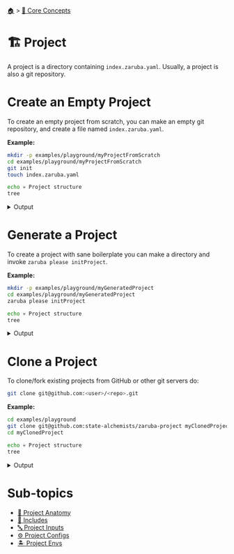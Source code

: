 <!--startTocHeader-->
[🏠](../../README.md) > [🧠 Core Concepts](../README.md)
# 🏗️ Project
<!--endTocHeader-->

A project is a directory containing `index.zaruba.yaml`. Usually, a project is also a git repository.

# Create an Empty Project

To create an empty project from scratch, you can make an empty git repository, and create a file named `index.zaruba.yaml`.

__Example:__

<!--startCode-->
```bash
mkdir -p examples/playground/myProjectFromScratch
cd examples/playground/myProjectFromScratch
git init
touch index.zaruba.yaml

echo 💀 Project structure
tree
```
 
<details>
<summary>Output</summary>
 
```````
Initialized empty Git repository in /home/gofrendi/zaruba/docs/examples/playground/myProjectFromScratch/.git/
💀 Project structure
.
└── index.zaruba.yaml

0 directories, 1 file
```````
</details>
<!--endCode-->

# Generate a Project

To create a project with sane boilerplate you can make a directory and invoke `zaruba please initProject`.

__Example:__

<!--startCode-->
```bash
mkdir -p examples/playground/myGeneratedProject
cd examples/playground/myGeneratedProject
zaruba please initProject

echo 💀 Project structure
tree
```
 
<details>
<summary>Output</summary>
 
```````
💀 🔎 Job Starting...
         Elapsed Time: 1.539µs
         Current Time: 21:47:58
💀 🏁 Run 🚧 'initProject' command on /home/gofrendi/zaruba/docs/examples/playground/myGeneratedProject
💀    🚀 initProject          🚧 21:47:58.9   Initialized empty Git repository in /home/gofrendi/zaruba/docs/examples/playground/myGeneratedProject/.git/
💀    🚀 initProject          🚧 21:47:58.905 🎉🎉🎉
💀    🚀 initProject          🚧 21:47:58.905 Project created
💀 🎉 Successfully running 🚧 'initProject' command
💀 🔎 Job Running...
         Elapsed Time: 111.910261ms
         Current Time: 21:47:59
💀 🎉 🎉🎉🎉🎉🎉🎉🎉🎉🎉🎉🎉
💀 🎉 Job Complete!!! 🎉🎉🎉
💀 🔥 Terminating
💀 🔎 Job Ended...
         Elapsed Time: 312.511254ms
         Current Time: 21:47:59
zaruba please initProject  
💀 Project structure
.
├── default.values.yaml
└── index.zaruba.yaml

0 directories, 2 files
```````
</details>
<!--endCode-->

# Clone a Project

To clone/fork existing projects from GitHub or other git servers do:

```bash
git clone git@github.com:<user>/<repo>.git
```

__Example:__

<!--startCode-->
```bash
cd examples/playground
git clone git@github.com:state-alchemists/zaruba-project myClonedProject
cd myClonedProject

echo 💀 Project structure
tree
```
 
<details>
<summary>Output</summary>
 
```````
Cloning into 'myClonedProject'...
💀 Project structure
.
├── default.values.yaml
└── index.zaruba.yaml

0 directories, 2 files
```````
</details>
<!--endCode-->

<!--startTocSubTopic-->
# Sub-topics
* [🧬 Project Anatomy](project-anatomy.md)
* [🧳 Includes](includes.md)
* [🔤 Project Inputs](project-inputs.md)
* [⚙️ Project Configs](project-configs.md)
* [🏝️ Project Envs](project-envs.md)
<!--endTocSubTopic-->